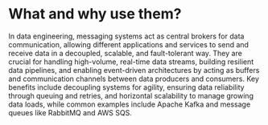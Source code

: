 # What and why use them?

In data engineering, messaging systems act as central brokers for data communication, allowing different applications and services to send and receive data in a decoupled, scalable, and fault-tolerant way. They are crucial for handling high-volume, real-time data streams, building resilient data pipelines, and enabling event-driven architectures by acting as buffers and communication channels between data producers and consumers. Key benefits include decoupling systems for agility, ensuring data reliability through queuing and retries, and horizontal scalability to manage growing data loads, while common examples include Apache Kafka and message queues like RabbitMQ and AWS SQS. 
